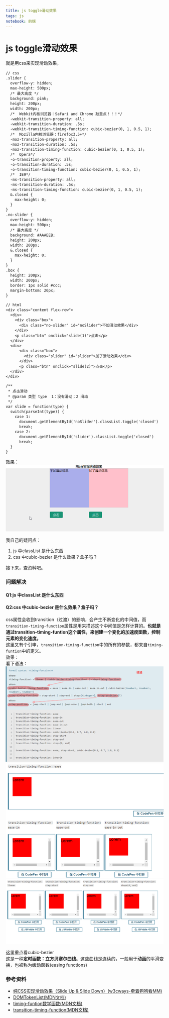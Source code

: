 ```yaml
---
title: js toggle滑动效果
tags: js
notebook: 前端
---
```

# js toggle滑动效果
就是用css来实现滑动效果，

```
// css
.slider {
  overflow-y: hidden;
  max-height: 500px;
  /* 最大高度 */
  background: pink;
  height: 200px;
  width: 200px;
  /*  Webkit内核浏览器：Safari and Chrome 敲重点！！！*/
  -webkit-transition-property: all;
  -webkit-transition-duration: .5s;
  -webkit-transition-timing-function: cubic-bezier(0, 1, 0.5, 1);
  /*  Mozilla内核浏览器：firefox3.5+*/
  -moz-transition-property: all;
  -moz-transition-duration: .5s;
  -moz-transition-timing-function: cubic-bezier(0, 1, 0.5, 1);
  /*  Opera*/
  -o-transition-property: all;
  -o-transition-duration: .5s;
  -o-transition-timing-function: cubic-bezier(0, 1, 0.5, 1);
  /*  IE9*/
  -ms-transition-property: all;
  -ms-transition-duration: .5s;
  -ms-transition-timing-function: cubic-bezier(0, 1, 0.5, 1);
  &.closed {
    max-height: 0;
  }
}
.no-slider {
  overflow-y: hidden;
  max-height: 500px;
  /* 最大高度 */
  background: #AAAEEB;
  height: 200px;
  width: 200px;
  &.closed {
    max-height: 0;
  }
}
.box {
  height: 200px;
  width: 200px;
  border: 1px solid #ccc;
  margin-bottom: 20px;
}
```
```
// html
<div class="content flex-row">
  <div>
    <div class="box">
      <div class="no-slider" id="noSlider">不加滑动效果</div>
    </div>
    <p class="btn" onclick="slide(1)">点击</p>
  </div>
  <div>
      <div class="box">
        <div class="slider" id="slider">加了滑动效果</div>
      </div>
      <p class="btn" onclick="slide(2)">点击</p>
  </div>
</div>
```

```
/**
 * 点击滑动
 * @param 类型 type  1：没有滑动；2 滑动
 */
var slide = function(type) {
  switch(parseInt(type)) {
    case 1: 
      document.getElementById('noSlider').classList.toggle('closed')
      break;
    case 2:
      document.getElementById('slider').classList.toggle('closed')
      break;
  }
}
```
效果：
![](https://raw.githubusercontent.com/heihuahe/myGallery/master/noteImage/slider.gif)

我自己的疑问点：
1. js 中classList 是什么东西
2. css 中cubic-bezier 是什么效果？盒子吗？

接下来，查资料吧。
### 问题解决
#### Q1:js 中classList 是什么东西
#### Q2:css 中cubic-bezier 是什么效果？盒子吗？
css属性会收到transition（过渡）的影响，会产生不断变化的中间值，而`transition-timing-function`属性是用来描述这个中间值是怎样计算的。**也就是通过transition-timing-funtion这个属性，来创建一个变化的加速度函数，控制元素的变化速度。**   
这里又有个引申，`transition-timing-function`中的所有的参数，都来自`timing-funtion`中的定义。  
效果：  
看下语法：  
![](https://raw.githubusercontent.com/heihuahe/myGallery/master/noteImage/20191009174026.png)
![](https://raw.githubusercontent.com/heihuahe/myGallery/master/noteImage/transition-timing.gif)
![](https://raw.githubusercontent.com/heihuahe/myGallery/master/noteImage/transition-timing-2.gif)

这里重点看cubic-bezier   
这是一种**定时函数：立方贝塞尔曲线**。这些曲线是连续的，一般用于**动画**的平滑变换，也被称为缓动函数(easing functions)
### 参考资料
- [纯CSS实现滑动效果（Slide Up & Slide Down）(w3cways-牵着狗狗看MM)](https://www.w3cways.com/1166.html)
- [DOMTokenList(MDN文档)](https://developer.mozilla.org/zh-CN/docs/Web/API/DOMTokenList)
- [timing-funtion数学函数(MDN文档)](https://developer.mozilla.org/zh-CN/docs/Web/CSS/timing-function)
- [transition-timing-function(MDN文档)](
https://developer.mozilla.org/zh-CN/docs/Web/CSS/transition-timing-function)

